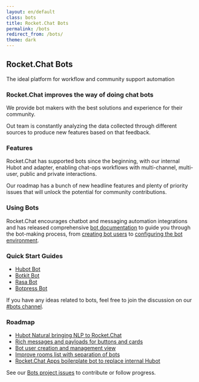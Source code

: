 ```yaml
---
layout: en/default
class: bots
title: Rocket.Chat Bots
permalink: /bots
redirect_from: /bots/
theme: dark
---
```


<div class="space--4"></div>

<section class="container">
  <div class="flex-grid grid--justify-around">
    <div class="col--third">
      <h2 class="display theme_type--dark">Rocket.Chat Bots</h2>
      <p class="display--small theme_type--grey">The ideal platform for workflow and community support automation</p>
    </div>
    <div class="col--third"></div>
  </div>

  <div class="space--2"></div>

  <div class="flex-grid grid--justify-around">
    <div class="col--third">
      <h3 class="display--small theme_type--dark">Rocket.Chat improves the way of doing chat bots</h3>
      <p class="theme_type--grey">We provide bot makers with the best solutions and experience for their community.</p>
      <p class="theme_type--grey">Out team is constantly analyzing the data collected through different sources to produce new features based on that feedback.</p>
    </div>
    <div class="col--third">
      <h3 class="display--small theme_type--dark">Features</h3>
      <p class="theme_type--grey">Rocket.Chat has supported bots since the beginning, with our internal Hubot and adapter, enabling chat-ops workflows with multi-channel, multi-user, public and private interactions.</p>
      <p class="theme_type--grey">Our roadmap has a bunch of new headline features and plenty of priority issues that will unlock the potential for community contributions.</p>
    </div>
  </div>

  <div class="flex-grid grid--justify-around">
      <div class="col--third">
      <h3 class="display--small theme_type--dark">Using Bots</h3>
      <p class="theme_type--grey">
        Rocket.Chat encourages chatbot and messaging automation integrations and has released comprehensive <a class="button--link" target="_blank" href="//rocket.chat/docs/bots/">bot documentation</a> to guide you through the bot-making process, from <a class="button--link" target="_blank" href="//rocket.chat/docs/bots/create-and-run-a-bot">creating bot users</a> to <a class="button--link" target="_blank" href="//rocket.chat/docs/bots/configure-bot-environment/">configuring the bot environment</a>.
      </p>
      <h3 class="display--small theme_type--dark">Quick Start Guides</h3>
      <ul class="theme_type--grey list">
        <li><a class="button--link" target="_blank" href="//rocket.chat/docs/bots/create-and-run-a-bot/hubot-bot/">Hubot Bot</a></li>
        <li><a class="button--link" target="_blank" href="//rocket.chat/docs/bots/create-and-run-a-bot/botkit-bot/">Botkit Bot</a></li>
        <li><a class="button--link" target="_blank" href="//rocket.chat/docs/bots/create-and-run-a-bot/rasa-bot/">Rasa Bot</a></li>
        <li><a class="button--link" target="_blank" href="//rocket.chat/docs/bots/create-and-run-a-bot/botpress-bot/">Botpress Bot</a></li>
      </ul>
      <p class="theme_type--grey">
        If you have any ideas related to bots, feel free to join the discussion on our <a class="button--link" target="_blank" href="//open.rocket.chat/channel/bots">#bots channel</a>.
      </p>
    </div>
    <div class="col--third">
      <h3 class="display--small theme_type--dark">Roadmap</h3>
      <ul class="theme_type--grey list">
        <li><a class="button--link" target="_blank" href="//github.com/RocketChat/hubot-natural">Hubot Natural bringing NLP to Rocket.Chat</a></li>
        <li><a class="button--link" target="_blank" href="//github.com/RocketChat/Rocket.Chat/issues/6786#issuecomment-381461138">Rich messages and payloads for buttons and cards</a></li>
        <li><a class="button--link" target="_blank" href="//github.com/RocketChat/Rocket.Chat/issues/7125#issuecomment-381473953">Bot user creation and management view</a></li>
        <li><a class="button--link" target="_blank" href="//github.com/RocketChat/Rocket.Chat/issues/10459">Improve rooms list with separation of bots</a></li>
        <li><a class="button--link" target="_blank" href="//github.com/RocketChat/Rocket.Chat/issues/10458">Rocket.Chat Apps boilerplate bot to replace internal Hubot</a></li>
      </ul>
      <p class="theme_type--grey"> See our <a class="button--link" target="_blank" href="https://github.com/RocketChat/Rocket.Chat/projects/16">Bots project issues</a> to contribute or follow progress.</p>
    </div>
  </div>
</section>